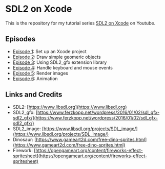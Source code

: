 #  SDL2 on Xcode

This is the repository for my tutorial series [SDL2 on Xcode](https://www.youtube.com/playlist?list=PLJ-vQubfi2yEfPCqb1lr9GX2Kc1NhU4du) on Youtube.

## Episodes

- [Episode 1](https://youtu.be/JbsmRKi18SI): Set up an Xcode project
- [Episode 2](https://youtu.be/iHjNJbLvfbE): Draw simple geomeric objects
- [Episode 3](https://youtu.be/A7Th6kDdNdM): Using SDL2_gfx extension library
- [Episode 4](https://youtu.be/VJRCJyMnZs4): Handle keyboard and mouse events
- [Episode 5](https://youtu.be/HndnP71x6nE): Render images
- [Episode 6](https://youtu.be/j7LQ0NAulpk): Animation

## Links and Credits

- SDL2: [https://www.libsdl.org](https://www.libsdl.org)
- SDL2_gfx: [https://www.ferzkopp.net/wordpress/2016/01/02/sdl_gfx-sdl2_gfx/](https://www.ferzkopp.net/wordpress/2016/01/02/sdl_gfx-sdl2_gfx/)
- SDL2_image: [https://www.libsdl.org/projects/SDL_image/](https://www.libsdl.org/projects/SDL_image/)
- Dinosaur: [https://www.gameart2d.com/free-dino-sprites.html](https://www.gameart2d.com/free-dino-sprites.html)
- Firework: [https://opengameart.org/content/fireworks-effect-spritesheet](https://opengameart.org/content/fireworks-effect-spritesheet)
